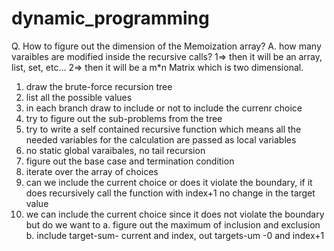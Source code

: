 # dynamic_programming

Q. How to figure out the dimension of the Memoization array?
A. how many varaibles are modified inside the recursive calls? 
	1=> then it will be an array, list, set, etc...	
	2=> then it will be a m*n Matrix which is two dimensional.


1. draw the brute-force recursion tree
2. list all the possible values
3. in each branch draw to include or not to include the currenr choice
4. try to figure out the sub-problems from the tree
5. try to write a self contained recursive function which means all the needed variables for the calculation are passed as local variables
6. no static global varaibales, no tail recursion
7. figure out the base case and termination condition
8. iterate over the array of choices
9. can we include the current choice or does it violate the boundary, if it does recursively call the function with index+1 no change in the target value
10. we can include the current choice since it does not violate the boundary but do we want to
	a. figure out the maximum of inclusion and exclusion
	b. include target-sum- current and index, out targets-um -0 and index+1

